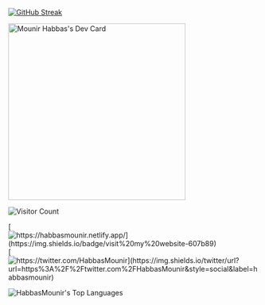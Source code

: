 [![GitHub Streak](https://github-readme-streak-stats.herokuapp.com?user=HabbasMounir&theme=horizon&hide_border=true)](https://git.io/streak-stats)

<a href="https://app.daily.dev/mounirhabbas"><img src="https://api.daily.dev/devcards/v2/4gLIA2sNNGX4hWofpqnsB.png?type=default&r=u46" width="356" alt="Mounir Habbas's Dev Card"/></a>


![Visitor Count](https://profile-counter.glitch.me/HabbasMounir/count.svg)

[
![https://habbasmounir.netlify.app/](https://img.shields.io/badge/visit%20my%20website-607b89)
](https://habbasmounir.netlify.app)
[
![https://twitter.com/HabbasMounir](https://img.shields.io/twitter/url?url=https%3A%2F%2Ftwitter.com%2FHabbasMounir&style=social&label=habbasmounir)
](https://twitter.com/HabbasMounir )

![HabbasMounir's Top Languages](https://github-readme-stats.vercel.app/api/top-langs/?username=HabbasMounir&theme=blueberry&show_icons=true&hide_border=true&layout=compact)

<!--
![HabbasMounir's Stats](https://github-readme-stats.vercel.app/api?username=HabbasMounir&theme=blueberry&show_icons=true&hide_border=true&count_private=true)

-->
